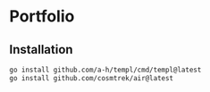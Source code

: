 # Portfolio

## Installation

```sh
go install github.com/a-h/templ/cmd/templ@latest
go install github.com/cosmtrek/air@latest
```
